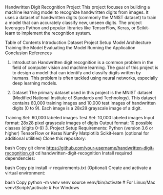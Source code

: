 Handwritten Digit Recognition Project
This project focuses on building a machine learning model to recognize handwritten digits from images. It uses a dataset of handwritten digits (commonly the MNIST dataset) to train a model that can accurately classify new, unseen digits. The project leverages Python and popular libraries like TensorFlow, Keras, or Scikit-learn to implement the recognition system.

Table of Contents
Introduction
Dataset
Project Setup
Model Architecture
Training the Model
Evaluating the Model
Running the Application
Conclusion
References
1. Introduction
Handwritten digit recognition is a common problem in the field of computer vision and machine learning. The goal of this project is to design a model that can identify and classify digits written by humans. This problem is often tackled using neural networks, especially deep learning models.

2. Dataset
The primary dataset used in this project is the MNIST dataset (Modified National Institute of Standards and Technology). This dataset contains 60,000 training images and 10,000 test images of handwritten digits (0 to 9). Each image is a 28x28 grayscale image of a digit.

Training Set: 60,000 labeled images
Test Set: 10,000 labeled images
Input format: 28x28 pixel grayscale images of digits
Output format: 10 possible classes (digits 0-9)
3. Project Setup
Requirements:
Python (version 3.6 or higher)
TensorFlow or Keras
NumPy
Matplotlib
Scikit-learn (optional for additional utilities)
Clone this repository:

bash
Copy
git clone https://github.com/your-username/handwritten-digit-recognition.git
cd handwritten-digit-recognition
Install required dependencies:

bash
Copy
pip install -r requirements.txt
(Optional) Create and activate a virtual environment:

bash
Copy
python -m venv venv
source venv/bin/activate  # For Linux/Mac
venv\Scripts\activate     # For Windows
